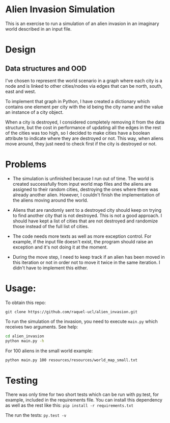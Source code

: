 # Alien Invasion Simulation

This is an exercise to run a simulation of an alien invasion in an imaginary world described in an input file.

# Design

## Data structures and OOD
I've chosen to represent the world scenario in a graph where each city is a node and is linked to other cities/nodes via edges that can be north, south, east and west.

To implement that graph in Python, I have created a dictionary which contains one element per city with the id being the city name and the value an instance of a city object. 

When a city is destroyed, I considered completely removing it from the data structure, but the cost in performance of updating all the edges in the rest of the cities was too high, so I decided to make cities have a boolean attribute to indicate where they are destroyed or not. This way, when aliens move around, they just need to check first if the city is destroyed or not. 


# Problems
* The simulation is unfinished because I run out of time. The world is created successfully from input world map files and the aliens are assigned to their random cities, destroying the ones where there was already another alien. However, I couldn't finish the implementation of the aliens moving around the world. 

* Aliens that are randomly sent to a destroyed city should keep on trying to find another city that is not destroyed. This is not a good approach. I should have kept a list of cities that are not destroyed and randomize those instead of the full list of cities.

* The code needs more texts as well as more exception control. For example, if the input file doesn't exist, the program should raise an exception and it's not doing it at the moment.

* During the move step, I need to keep track if an alien has been moved in this iteration or not in order not to move it twice in the same iteration. I didn't have to implement this either.


# Usage:

To obtain this repo:

`git clone https://github.com/raquel-ucl/alien_invasion.git`

To run the simulation of the invasion, you need to execute `main.py` which receives two arguments. See help:

```bash
cd alien_invasion
python main.py -h
```

For 100 aliens in the small world example:
```bash
python main.py 100 resources/resources/world_map_small.txt
```

# Testing 

There was only time for two short tests which can be run with py.test, for example, included in the requirements file. You can install this dependency as well as the rest like this:
`pip install -r requirements.txt`

The run the tests:
`py.test -v`

